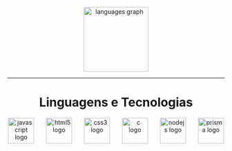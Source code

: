 <div align="center">
  <img src="https://github-readme-stats.vercel.app/api/top-langs?username=victorguimaraesdev&locale=en&hide_title=false&layout=compact&card_width=320&langs_count=5&theme=merko&hide_border=false?" height="150" alt="languages graph" />
</div>

---
<div align="center"> <h1>Linguagens e Tecnologias </h1></div>


<div align="center">
  <img src="https://cdn.jsdelivr.net/gh/devicons/devicon/icons/javascript/javascript-original.svg" height="60" alt="javascript logo" />
  <img width="20" />
  <img src="https://cdn.jsdelivr.net/gh/devicons/devicon/icons/html5/html5-original.svg" height="60" alt="html5 logo" />
  <img width="20" />
  <img src="https://cdn.jsdelivr.net/gh/devicons/devicon/icons/css3/css3-original.svg" height="60" alt="css3 logo" />
  <img width="20" />
  <img src="https://cdn.jsdelivr.net/gh/devicons/devicon/icons/c/c-original.svg" height="60" alt="c logo" />
  <img width="20" />
  <img src="https://cdn.jsdelivr.net/gh/devicons/devicon/icons/nodejs/nodejs-original.svg" height="60" alt="nodejs logo" />
  <img width="20" />
  <img src="https://cdn.jsdelivr.net/gh/devicons/devicon/icons/prisma/prisma-original.svg" height="60" alt="prisma logo" />
</div>
